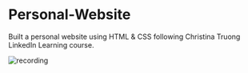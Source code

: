 # Personal-Website
Built a personal website using HTML &amp; CSS following Christina Truong LinkedIn Learning course. 

![recording](https://user-images.githubusercontent.com/59927868/180278564-3be93230-ce59-4eb9-a632-37472e11f552.gif)
